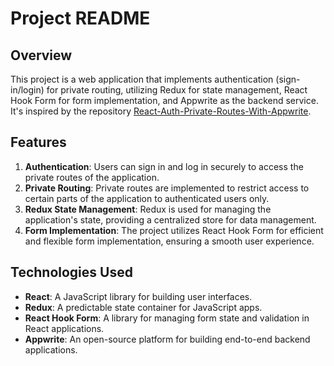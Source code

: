 # Project README

## Overview

This project is a web application that implements authentication (sign-in/login) for private routing, utilizing Redux for state management, React Hook Form for form implementation, and Appwrite as the backend service. It's inspired by the repository [React-Auth-Private-Routes-With-Appwrite](https://github.com/divanov11/React-Auth-Private-Routes-With-Appwrite).

## Features

1. **Authentication**: Users can sign in and log in securely to access the private routes of the application.
2. **Private Routing**: Private routes are implemented to restrict access to certain parts of the application to authenticated users only.
3. **Redux State Management**: Redux is used for managing the application's state, providing a centralized store for data management.
4. **Form Implementation**: The project utilizes React Hook Form for efficient and flexible form implementation, ensuring a smooth user experience.

## Technologies Used

- **React**: A JavaScript library for building user interfaces.
- **Redux**: A predictable state container for JavaScript apps.
- **React Hook Form**: A library for managing form state and validation in React applications.
- **Appwrite**: An open-source platform for building end-to-end backend applications.


